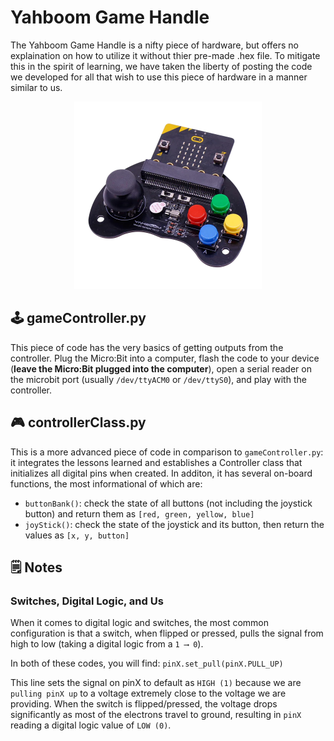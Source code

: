 # Yahboom Game Handle
The Yahboom Game Handle is a nifty piece of hardware, but offers no explaination on how to utilize it without thier pre-made .hex file. To mitigate this in the spirit of learning, we have taken the liberty of posting the code we developed for all that wish to use this piece of hardware in a manner similar to us. 

<p align="center">
  <img src="../imgs/gamehandle.png" width="300"/>
</p>

## 🕹️ gameController.py
This piece of code has the very basics of getting outputs from the controller. Plug the Micro:Bit into a computer, flash the code to your device (**leave the Micro:Bit plugged into the computer**), open a serial reader on the microbit port (usually `/dev/ttyACM0` or `/dev/ttyS0`), and play with the controller.

## 🎮 controllerClass.py
This is a more advanced piece of code in comparison to `gameController.py`: it integrates the lessons learned and establishes a Controller class that initializes all digital pins when created. In additon, it has several on-board functions, the most informational of which are:
  - `buttonBank()`: check the state of all buttons (not including the joystick button) and return them as `[red, green, yellow, blue]`
  - `joyStick()`: check the state of the joystick and its button, then return the values as `[x, y, button]`

## 🗒️ Notes
### Switches, Digital Logic, and Us
When it comes to digital logic and switches, the most common configuration is that a switch, when flipped or pressed, pulls the signal from high to low (taking a digital logic from a `1 ⟶ 0`). 

In both of these codes, you will find: `pinX.set_pull(pinX.PULL_UP)`

This line sets the signal on pinX to default as `HIGH (1)` because we are `pulling pinX up` to a voltage extremely close to the voltage we are providing. When the switch is flipped/pressed, the voltage drops significantly as most of the electrons travel to ground, resulting in `pinX` reading a digital logic value of `LOW (0)`.
